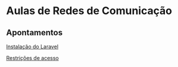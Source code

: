 # Aulas de Redes de Comunicação

## Apontamentos

[Instalação do Laravel](aulas/instalacao.md)

[Restrições de acesso](aulas/restricoes.md)